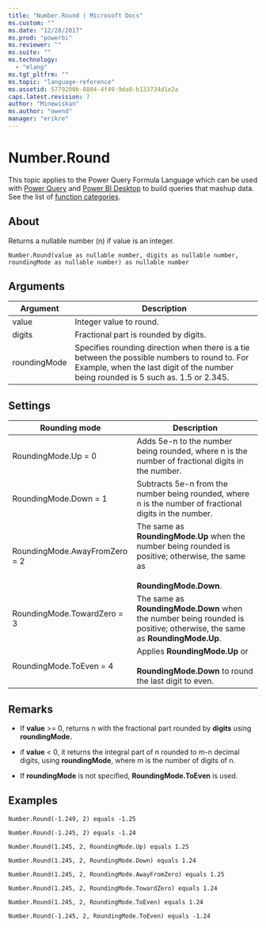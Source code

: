 ```yaml
---
title: "Number.Round | Microsoft Docs"
ms.custom: ""
ms.date: "12/28/2017"
ms.prod: "powerbi"
ms.reviewer: ""
ms.suite: ""
ms.technology: 
  - "mlang"
ms.tgt_pltfrm: ""
ms.topic: "language-reference"
ms.assetid: 5779200b-0804-4f49-9da0-b133734d1e2a
caps.latest.revision: 7
author: "Minewiskan"
ms.author: "owend"
manager: "erikre"
---
```

# Number.Round
This topic applies to the Power Query Formula Language which can be used with [Power Query](https://support.office.com/article/Introduction-to-Microsoft-Power-Query-for-Excel-6E92E2F4-2079-4E1F-BAD5-89F6269CD605) and [Power BI Desktop](http://go.microsoft.com/fwlink/p/?LinkId=618607) to build queries that mashup data. See the list of [function categories](https://msdn.microsoft.com/en-us/library/mt211003.aspx).  
  
## About  
Returns a nullable number (n) if value is an integer.  
  
```  
Number.Round(value as nullable number, digits as nullable number,  roundingMode as nullable number) as nullable number  
```  
  
## Arguments  
  
|Argument|Description|  
|------------|---------------|  
|value|Integer value to round.|  
|digits|Fractional part is rounded by digits.|  
|roundingMode|Specifies rounding direction when there is a tie between the possible numbers to round to. For Example, when the last digit of the number being rounded is 5 such as. 1.5 or 2.345.|  
  
## <a name="__toc360788733"></a>Settings  
  
|Rounding mode|Description|  
|-----------------|---------------|  
|RoundingMode.Up = 0|Adds 5e-n to the number being rounded, where n is the number of fractional digits in the number.|  
|RoundingMode.Down = 1|Subtracts 5e-n from the number being rounded, where n is the number of fractional digits in the number.|  
|RoundingMode.AwayFromZero = 2|The same as **RoundingMode.Up** when the number being rounded is positive; otherwise, the same as<br /><br />**RoundingMode.Down**.|  
|RoundingMode.TowardZero = 3|The same as **RoundingMode.Down** when the number being rounded is positive; otherwise, the same as **RoundingMode.Up**.|  
|RoundingMode.ToEven = 4|Applies **RoundingMode.Up** or<br /><br />**RoundingMode.Down** to round the last digit to even.|  
  
## Remarks  
  
-   If **value** &gt;= 0, returns n with the fractional part rounded by **digits** using **roundingMode.**  
  
-   if **value** &lt; 0, it returns the integral part of n rounded to m-n decimal digits, using **roundingMode**, where m is the number of digits of n.  
  
-   If **roundingMode** is not specified, **RoundingMode.ToEven** is used.  
  
## Examples  
  
```  
Number.Round(-1.249, 2) equals -1.25  
```  
  
```  
Number.Round(-1.245, 2) equals -1.24  
```  
  
```  
Number.Round(1.245, 2, RoundingMode.Up) equals 1.25  
```  
  
```  
Number.Round(1.245, 2, RoundingMode.Down) equals 1.24  
```  
  
```  
Number.Round(1.245, 2, RoundingMode.AwayFromZero) equals 1.25  
```  
  
```  
Number.Round(1.245, 2, RoundingMode.TowardZero) equals 1.24  
```  
  
```  
Number.Round(1.245, 2, RoundingMode.ToEven) equals 1.24  
```  
  
```  
Number.Round(-1.245, 2, RoundingMode.ToEven) equals -1.24  
```  
